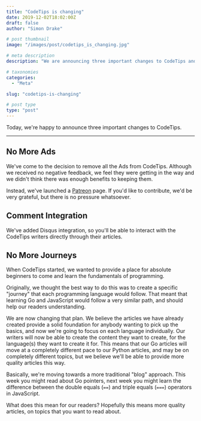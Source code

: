 ```yaml
---
title: "CodeTips is changing"
date: 2019-12-02T18:02:00Z
draft: false
author: "Simon Drake"

# post thumbnail
image: "/images/post/codetips_is_changing.jpg"

# meta description
description: "We are announcing three important changes to CodeTips and what it means for our readers."

# taxonomies
categories:
  - "Meta"

slug: "codetips-is-changing"

# post type
type: "post"
---
```



Today, we're happy to announce three important changes to CodeTips.

---

## No More Ads

We've come to the decision to remove all the Ads from CodeTips. Although we received no negative feedback, we feel they were getting in the way and we didn't think there was enough benefits to keeping them.

Instead, we've launched a [Patreon](https://www.patreon.com/realcodetips) page. If you'd like to contribute, we'd be very grateful, but there is no pressure whatsoever.

## Comment Integration

We've added Disqus integration, so you'll be able to interact with the CodeTips writers directly through their articles.

## No More Journeys

When CodeTips started, we wanted to provide a place for absolute beginners to come and learn the fundamentals of programming.

Originally, we thought the best way to do this was to create a specific "journey" that each programming language would follow. That meant that learning Go and JavaScript would follow a very similar path, and should help our readers understanding.

We are now changing that plan. We believe the articles we have already created provide a solid foundation for anybody wanting to pick up the basics, and now we're going to focus on each language individually. Our writers will now be able to create the content they want to create, for the language(s) they want to create it for. This means that our Go articles will move at a completely different pace to our Python articles, and may be on completely different topics, but we believe we'll be able to provide more quality articles this way.

Basically, we're moving towards a more traditional "blog" approach. This week you might read about Go pointers, next week you might learn the difference between the double equals (`==`) and triple equals (`===`) operators in JavaScript.

What does this mean for our readers? Hopefully this means more quality articles, on topics that you want to read about.

